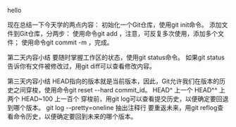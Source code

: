 hello

现在总结一下今天学的两点内容：
初始化一个Git仓库，使用git init命令。
添加文件到Git仓库，分两步：
使用命令git add <file>，注意，可反复多次使用，添加多个文件；
使用命令git commit -m <message>，完成。

第二天内容小结
要随时掌握工作区的状态，使用git status命令。
如果git status告诉你有文件被修改过，用git diff可以查看修改内容。


第三天内容小结
HEAD指向的版本就是当前版本，因此，Git允许我们在版本的历史之间穿梭，使用命令git reset --hard commit_id。
HEAD^ 上一个 HEAD^^ 上两个 HEAD~100 上一百个
穿梭前，用git log可以查看提交历史，以便确定要回退到哪个版本。
git log --pretty=oneline 抽出注释行
要重返未来，用git reflog查看命令历史，以便确定要回到未来的哪个版本。